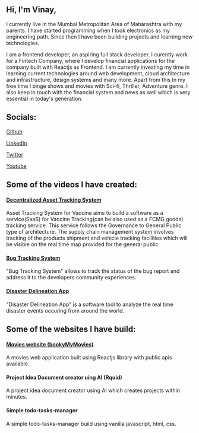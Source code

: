 ## Hi, I'm Vinay,

I currently live in the Mumbai Metropolitan Area of Maharashtra with
my parents. I have started programming when I took electronics as my
engineering path. Since then I have been building projects and
learning new technologies.

I am a frontend developer, an aspiring full stack developer. I
curently work for a Fintech Company, where I develop financial
applications for the company built with Reactjs as Frontend. I am
currently investing my time in learning current technologies around
web development, cloud architecture and infrastructure, design
systems and many more. Apart from this In my free time I binge shows
and movies with Sci-fi, Thriller, Adventure genre. I also keep in
touch with the financial system and news as well which is very
essential in today's generation.

## Socials:

[Github](https://github.com/manalavi)

[LinkedIn](https://www.linkedin.com/in/vinaymanala/)

[Twitter](https://twitter.com/vinaymanala/)

[Youtube](https://www.youtube.com/channel/UCXs7GazVR7nHPTJGAcAm3fg)

## Some of the videos I have created:

#### [Decentralized Asset Tracking System](https://www.youtube.com/watch?v=-Dl09BGgZqM&ab_channel=ManalaMedia)

Asset Tracking System for Vaccine aims to build a software as a
service(SaaS) for Vaccine Tracking(can be also used as a FCMG
goods) tracking service. This service follows the Governance to
General Public type of architecture. The supply chain management
system involves tracking of the products shipment and vehicle
tracking facilities which will be visible on the real time map
provided for the general public.

#### [Bug Tracking System](https://www.youtube.com/watch?v=QW0gUWYKQa0&ab_channel=ManalaMedia)

"Bug Tracking System" allows to track the status of the bug
report and address it to the developers community experiences.

#### [Disaster Delineation App](https://www.youtube.com/watch?v=VyjnPbV8iZo&ab_channel=ManalaMedia)

"Disaster Delineation App" is a software tool to analyze the
real time disaster events occuring from around the world.

## Some of the websites I have build:

#### [Movies website (bookyMyMovies)](https://bmym.netlify.app/)

A movies web application built using Reactjs library with public apis available.

#### Project Idea Document creator uing AI (Rquid)

A project idea document creator using AI which creates projects within minutes.

#### Simple todo-tasks-manager

A simple todo-tasks-manager build using vanilla javascript, html, css.
